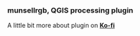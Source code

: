 ### munsellrgb, QGIS processing plugin


A little bit more about plugin on [**Ko-fi**](https://ko-fi.com/post/munsellrgb-L4L2TPRTF)


